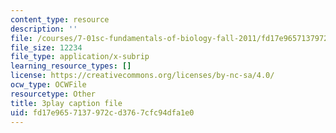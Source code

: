 ```yaml
---
content_type: resource
description: ''
file: /courses/7-01sc-fundamentals-of-biology-fall-2011/fd17e9657137972cd3767cfc94dfa1e0_K5n0BMKZR_Q.srt
file_size: 12234
file_type: application/x-subrip
learning_resource_types: []
license: https://creativecommons.org/licenses/by-nc-sa/4.0/
ocw_type: OCWFile
resourcetype: Other
title: 3play caption file
uid: fd17e965-7137-972c-d376-7cfc94dfa1e0
---
```

